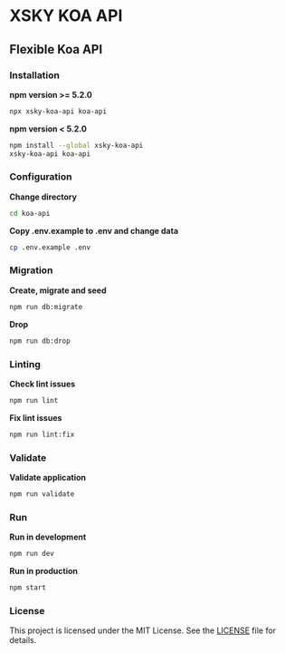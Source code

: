 # XSKY KOA API

## Flexible Koa API

### Installation

**npm version >= 5.2.0**

```bash
npx xsky-koa-api koa-api
```

**npm version < 5.2.0**

```bash
npm install --global xsky-koa-api
xsky-koa-api koa-api
```

### Configuration

**Change directory**

```bash
cd koa-api
```

**Copy .env.example to .env and change data**

```bash
cp .env.example .env
```

### Migration

**Create, migrate and seed**

```bash
npm run db:migrate
```

**Drop**

```bash
npm run db:drop
```

### Linting

**Check lint issues**

```bash
npm run lint
```

**Fix lint issues**

```bash
npm run lint:fix
```

### Validate

**Validate application**

```bash
npm run validate
```

### Run

**Run in development**

```bash
npm run dev
```

**Run in production**

```bash
npm start
```

### License

This project is licensed under the MIT License. See the [LICENSE](./LICENSE) file for details.
